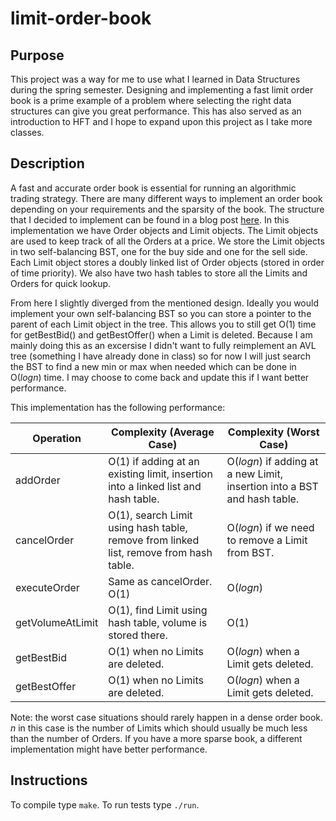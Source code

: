 # limit-order-book

## Purpose
This project was a way for me to use what I learned in Data Structures during the
spring semester. Designing and implementing a fast limit order book is a prime example
of a problem where selecting the right data structures can give you great performance. This has
also served as an introduction to HFT and I hope to expand upon this project as I take
more classes.

## Description
A fast and accurate order book is essential for running an algorithmic trading
strategy. There are many different ways to implement an order book depending on
your requirements and the sparsity of the book. The structure that I decided to
implement can be found in a blog post [here](https://web.archive.org/web/20110219155647/http://howtohft.wordpress.com/author/howtohft/).
In this implementation we have Order objects and Limit objects. The Limit objects
are used to keep track of all the Orders at a price. We store the Limit objects in
two self-balancing BST, one for the buy side and one for the sell side. Each Limit
object stores a doubly linked list of Order objects (stored in order of time priority).
We also have two hash tables to store all the Limits and Orders for quick lookup.

From here I slightly diverged from the mentioned design. Ideally you would implement your own
self-balancing BST so you can store a pointer to the parent of each Limit object in the tree.
This allows you to still get O(1) time for getBestBid() and getBestOffer() when a Limit is deleted.
Because I am mainly doing this as an excersise I didn't want to fully reimplement an AVL tree
(something I have already done in class) so for now I will just search the BST to find a new min
or max when needed which can be done in O(*logn*) time. I may choose to come back and update 
this if I want better performance.

This implementation has the following performance:

| Operation        | Complexity (Average Case)                         | Complexity (Worst Case)                                   |
|------------------|---------------------------------------------------|-----------------------------------------------------------|
| addOrder         | O(1) if adding at an existing limit, insertion into a linked list and hash table. | O(*logn*) if adding at a new Limit, insertion into a BST and hash table. |
| cancelOrder      | O(1), search Limit using hash table, remove from linked list, remove from hash table. | O(*logn*) if we need to remove a Limit from BST. |
| executeOrder     | Same as cancelOrder. O(1)                         | O(*logn*)                                                    |
| getVolumeAtLimit | O(1), find Limit using hash table, volume is stored there. | O(1)                        |
| getBestBid       | O(1) when no Limits are deleted.                  | O(*logn*) when a Limit gets deleted.                         |
| getBestOffer     | O(1) when no Limits are deleted.                  | O(*logn*) when a Limit gets deleted.                         |

Note: the worst case situations should rarely happen in a dense order book.
*n* in this case is the number of Limits which should usually be much less than the number
of Orders. If you have a more sparse book, a different implementation might have better
performance.
## Instructions
To compile type `make`. To run tests type `./run`.